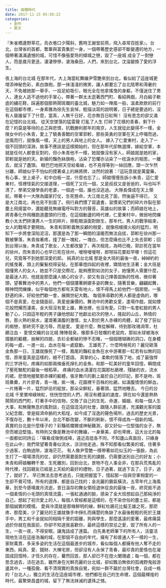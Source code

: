 ```yaml
---
title: 燦爛時代
date: 2017-11-15 05:58:22
categories:
  - 創作
  - 散文
---
```

『朱雀橋邊野草花，烏衣巷口夕陽斜，舊時王謝堂前燕，飛入尋常百姓家』，台北，台灣省的首都，繁華與富貴集於一身，一個帶著歷史感卻不斷變遷的地方，一個帶著滿滿遺憾的城，可惜不像張愛玲的傾城之戀，毀了一座城
成全了一對戀人，而是歲月更迭，淒淒慘慘，滄海桑田，人們，來到台北，沈淪變換了愛的浮生。
<!--more-->
夜上海的台北城
在那年代，大上海當紅舞孃尹雪艷來到台北，看似給了這座城更增添神秘色彩，素白旗袍，那一抹淺淺的微笑，讓人都要忘了台北陰寒和溽暑的天，不免被她那一舉手、一投足給吸引，眼光全在他拿搖曳的身軀，不僅迷住了男人，連女人逃不過他的手掌心，帶著一群太太逛著西門町、看紹興戲，月白緞子軟底的繡花鞋，踩遍那個那熱鬧斑斕的臺北城，魅力如一陣風一般，溫柔款款的前行在這個都市裡，一身素雅為徐先生哀悼，輕描淡寫的說明著，日子總是要過的，沒有人替誰留下了什麼，當真，人無千日好，花亦無百日紅啊！
沒有思念的卻又滿在記憶的台北城。
從天空墜落的猛雷聲 打亂了人生 打碎了花樣的青春，剩下什麼？約莫是等待的忐忑與悲憤，抗戰勝利那年的南京，人生就從此變得不一樣，金陵女中的小朱青，愛上了驍勇善戰的空軍郭軫，那些英勇的空軍在天上呼嘯而過，逆風而行，就像風一樣，天上的男人與地上的女人。
嫁入了仁愛東村，走入了一個不回頭的深淵，故事不應該是這樣開始的，但在那年代卻無選擇，嫁給空軍，本就是任何人都會反對的，但小朱青他不一樣，她就像沒有家人，師娘就是她的家，郭軫就是她的天。新婚的豔色絲旗袍，沾染了恐懼亦沾染了一枕淚水的相思，一離去，就沒了盡頭。
眼巴巴地把天空給看破，也不見得等到一絲回應，頭一次乍然分離，師娘似乎不怕似的摸著桌上的麻將牌，淡然的說著：『這玩意就是萬靈藥，有心事，坐上桌子，紅中白板一混，什麼也忘了』，師娘慢慢告訴小朱青，這仁愛東村，怪裡怪氣的交接道理，一個死了又托一個，又是叔叔又是爸爸的，叫也叫不清了，學弟交接學長的老婆，一個過一個，誰也沒逃過。
大隊長偉成在天上領航，帶著十一大隊為國家打仗，生死懸命，大江南北見了面，然後逼不得已， 又是大江南北，再也見不到面了。飛行員們慣了寫遺書，習慣弟兄們的碎片炸裂在那塵土飛揚當中，還能聽見無線電呼叫對方的聲音，英雄似的故事；而師娘在地上，將青春化作飛機跑道盡頭的行燈，在這個動盪的時代裡，仁愛東村中，微弱地閃爍教小太太們拼湊男人一生的碎片，擦乾眼淚面對餘生，那年代，男人的戰爭結束，女人的戰場才要開始。
朱青和郭軫義無反顧的相愛，就像飛蛾撲火般的猛烈，明知下一步將會深陷泥沼，那還是為了那一瞬間的溫暖而無法自拔，郭軫在徐州那一戰被擊落，朱青挨著疼，撞了臉一塊紅，一塊白，但怎麼痛也比不上失去郭軫；回到台灣以後，朱青成了歌女，人生都改變了，再次相見，為時已晚，郭診死在當年的徐州，而朱青的心也早已死在徐州，噯呀噯噯呀，郎呀採花要趁早哪！但這花兒，究竟等不到她那深愛的郎。
純真的台北城
那是金大班的最後一夜，綽綽約約的搖曳著，頭上的鬢髮梳得妥貼，在那華燈四起的夜裡，矯情地生活著；金大班是個懂男人的女人，她並不只是交際花，能夠應對如流的女子，她懂男人需要什麼，是最迷人的，他就是那麼讓人傾心的女子，卻又有自己擇善固執的性格，微仰著頭，望著舞池中的男人，他們一個個摟著婀娜多姿的舞女，隨著音樂，翩翩起舞，眼神閃閃爍爍，似乎每個地方都有天雷有地火，恨不得馬上給他們一個房間，一張舒適的床，好給他們歇一會，展開世紀大戰。
每個來尋歡的男人都是虛偽的，哪個不是真愛，在金錢面前，真愛是廉價的。舞池中的男歡女愛，逢場作戲，就如煙花般閃耀而淒美，金大班沒有愛上誰，舞池裡，也沒有愛。只對一名會紅臉的男人動了心，只因這年輕的男子讓他想起了他獻出初次的戀人，隆起的山丘，熱情的唇，那火熱的泉水，灌溉著滿腹的激情，女人對於男人赤裸的肉體，起了發了狂似的痴戀，那終究不是污辱，而是愛。
愛是什麼，無從解釋，待到那玫瑰凋零，杜鵑泣血・
愛恨交織的台北城
陣陣發臭，像那多日發爛的老鼠肉，那如水球被海水撐脹的軀體，崩解的四肢，衣衫全都破的慘不忍睹，一個個珊瑚礁的洞口，在身體的每一處，一進一出，血水在每一處竄動。
王雄死了，什麼時候死的？麗兒砸落金魚那一日，王雄就像死了一樣，鳳尾的豔紅金魚在水中游著那一缸若有似無的回憶，原來童真是這樣的，絕不打誑語。
真摯的心，柔軟的情落了地，成了最強悍的三字詩句，疼痛的如那兩條垂死掙扎的金魚，和那一缸美好的童年回憶，瞬間成了壓死駱駝的最後一根稻草。
疼痛的血水澆灌在花園那杜鵑裡，殘破的衣，流水的裙，悲憤地握緊那赤裸的軀體，張牙舞爪的劃上屬於自己的印記，那不是吻，斑班纍纍，片片瘀青，青一塊，紫一塊，花園裡千百株的杜鵑，如滿腹憤恨的鮮血，一片捲著一片，猛烈妒忌的綻放，那朵朵鮮紅，垂著頭，猛然地睡去。
今日的台北城
千里鶯啼綠映紅，恍恍惚惚的人們，用沒有體溫的速度，擠在如今還是熱熱鬧鬧的西門町，盯著手中的信物，交換了自己的生死、命運、婚姻、和每一個人生大事，和無聲無息的風對談，在這個混沌的社會，跟隨人群前進，充滿觀光客的國父紀念館，曾是經濟命脈的大稻埕，如今成了淫逸的聲色場所，過去的歷史光景，不復存在，數十年以來，台北不斷改變，不斷的刷新，恨不得成為一個新的城。
真實的台北是什麼樣子的？彩豔斑斕爾或神秘難測，卻又好似一位堅強的女子，無奈而被迫堅強，有時則又像是舞池中的舞孃，一身華美，卻也卑微，這大台北的每一面都如同詩云：『橫看成嶺側成峰，遠近高低各不同，不知廬山真面目，只緣身在此山中』我們常望著青春似流水，淙淙地走過，殊不知那看似繁美的城，住著多少過客，白駒過隙，滄海茫茫。
有人像尹雪艷一樣帶著如花似玉的一張臉，為此生打了一場場漂亮的仗，卻仍然需要面對生死的課題，仍需要送別自己的好友；小朱青和師娘輾轉千里、生死離別，回到台北，景物不在人事全非，在那兵荒馬亂的時代裡，找回親友已經是上天給的最好的禮物，日子過著，就過下去了。日子，過了，就好了。
早已無法去思考過去，只能把握當下，憶起那一段與空軍相愛的一生卻不覺可惜，所有的選擇，都是自己找的；金兆麗的霸氣橫流，五零年代上海風華，到至今感嘆歲月流逝，昔日溫存的舞女領班退休從良的最後ㄧ夜，終究抵不過一個柔情的小毛頭的真情流露，一張紅通通的臉，感染了金大班想起自己那純淨的自己，想起了初次愛上的人，每個人曾經都是這樣的，在不染世俗的塵土前，都是那個誠實的模樣。
愛與冷漠就是那條鮮明的線，鮮紅杜鵑花比擬王雄之死，那麽疼、那麼美，少了麗兒的王雄就像手中掙扎而痛楚的魚缺了水最後輕輕的死於王雄手中，男工和千金就如同相隔千里的距離，狗與學生，那麼遙遠的愛著，最疼痛莫過於你就在我面前，你卻不知道我喜歡你，最終這樣的禁忌之愛，毀了所有人的一生，一夜一夜，不得安眠，讓鬼話成了連篇。
白先勇老師筆下的所有人，活靈活現地生活在這座浩瀚的城，在那個不自由的年代，擁有了和普通人不一樣的一生，家財萬貫、多采多姿的生活在這個最進步的城市，看似每個人都擁有他人奪不走的東西，純真、愛、錢財、大棟宅房，但卻沒有人永保了青春，最珍貴的愛情也在凝固成回憶時，才恆久的存在，驀然回首，那人卻已不在燈火闌珊處；每一個，都在思念過去，活在過去，雖然身在光鮮亮麗的台北城，卻如飄泊無依的孤魂野鬼般游盪其中，一種孤傲、看不清現實的貴族自覺，宛如一群不屬於台灣社會，自成一格的「台北人」，獨立的生活在這座城市裡，他們都在自己的生命裡，這個最輝煌的時代，最繁榮昌盛的城，留下了無法抹滅的遺珠之憾。
